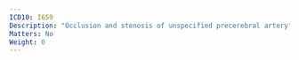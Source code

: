 ```yaml
---
ICD10: I659
Description: "Occlusion and stenosis of unspecified precerebral artery"
Matters: No
Weight: 0
---
```


